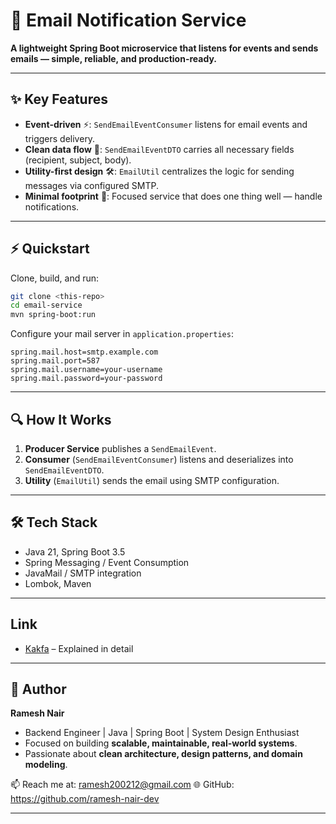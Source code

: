 # 📧 Email Notification Service

**A lightweight Spring Boot microservice that listens for events and sends emails — simple, reliable, and production-ready.**

---

## ✨ Key Features

* **Event-driven** ⚡: `SendEmailEventConsumer` listens for email events and triggers delivery.
* **Clean data flow** 🧩: `SendEmailEventDTO` carries all necessary fields (recipient, subject, body).
* **Utility-first design** 🛠️: `EmailUtil` centralizes the logic for sending messages via configured SMTP.
* **Minimal footprint** 🌱: Focused service that does one thing well — handle notifications.

---

## ⚡ Quickstart

Clone, build, and run:

```bash
git clone <this-repo>
cd email-service
mvn spring-boot:run
```

Configure your mail server in `application.properties`:

```properties
spring.mail.host=smtp.example.com
spring.mail.port=587
spring.mail.username=your-username
spring.mail.password=your-password
```

---

## 🔍 How It Works

1. **Producer Service** publishes a `SendEmailEvent`.
2. **Consumer** (`SendEmailEventConsumer`) listens and deserializes into `SendEmailEventDTO`.
3. **Utility** (`EmailUtil`) sends the email using SMTP configuration.

---

## 🛠️ Tech Stack

* Java 21, Spring Boot 3.5
* Spring Messaging / Event Consumption
* JavaMail / SMTP integration
* Lombok, Maven

---

## Link 

* [Kakfa](https://faithful-narwhal-cb8.notion.site/Kafka-26437b382b7180b3b125ccdd376f2b7f) – Explained in detail

---

## 👤 Author

**Ramesh Nair**

* Backend Engineer | Java | Spring Boot | System Design Enthusiast
* Focused on building **scalable, maintainable, real-world systems**.
* Passionate about **clean architecture, design patterns, and domain modeling**.

📫 Reach me at: ramesh200212@gmail.com
🌐 GitHub: https://github.com/ramesh-nair-dev

---



